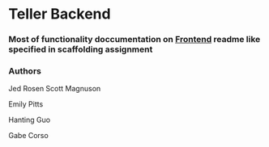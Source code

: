 # Teller Backend

### Most of functionality doccumentation on [Frontend](https://github.com/dartmouth-cs98/18f-tellr-frontend) readme like specified in scaffolding assignment

### Authors

Jed Rosen
Scott Magnuson

Emily Pitts

Hanting Guo

Gabe Corso
